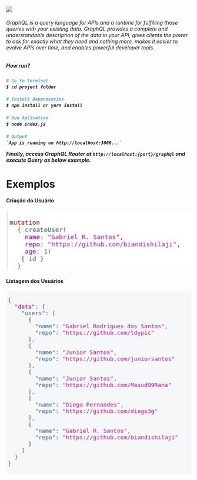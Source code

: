 
<img align="center" height="200px" src="https://miro.medium.com/max/1000/1*RHQ7lpGDV_M3yWRa9DiR2g.png"> 
<h6>
    GraphQL is a query language for APIs and a runtime for fulfilling those queries with your existing data. GraphQL provides a complete and understandable description of the data in your API, gives clients the power to ask for exactly what they need and nothing more, makes it easier to evolve APIs over time, and enables powerful developer tools.
  </h6>
  
  <h5>How run?<h5>
    
```bash
# Go to terminal
$ cd project folder

# Install Dependencies
$ npm install or yarn install

# Run Aplication
$ node index.js

# Output
`App is running on http://localhost:3000...`

```

Finally, access GraphQL Router at `http://localhost:{port}/graphql` and execute Query as below example.

  <h1>Exemplos</h1>
  
  <h4>Criação do Usuário</h4>
<p>
  <img align="center" width="600px" src="https://github.com/biandishilaji/GraphQL-node/blob/master/images/create.jpg"> 
</p>

<h4>Listagem dos Usuários</h4>
<p>
  <img align="center" width="900px" src="https://github.com/biandishilaji/GraphQL-node/blob/master/images/result.jpg">
</p>

